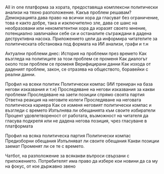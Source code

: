 All in one платформа за хората, предоставяща комплексни политически анализи на тяхно разположение. Какъв проблем решавам? Демокрацията дава право на всички хора да гласуват без ограничение, това е както добре, така и изключително зле, дава се шанс на необразовани или некомпетентни хора да изразят своето мнение, потенциално завличайки себе си и останалите съграждани в дадена деструктивна насока. Приложението цели да информира читателите за политическата обстановка под формата на ИИ анализи, графи и т.н


Актуални проблеми днес:
История на проблеми през времето
Как възгледа на политиците за този проблем се променя
Как диалогът около този проблем се променя
Верифицирани данни
Как изхода от даденият проблем, закон, се отразява на обществото, боравейки с реални данни.

Профил на всеки политик
Политически компас (ИИ трениран на база негови изказвания и т.н)
Проследяване на негови изказвания за какви проблеми
Проследяване на заети позиции спрямо своята партия
Ответна реакция на неговите колеги
Проследяване на неговата политическа кариера
Как се изменя неговият политически компас и възгледи с времето
Изпълнява ли обещанията към своите избиратели
Процент удовлетвореност от работата, възможност на читателя да гласува подкрепя или не дадена негова позиция, чрез гласуване в платформата

Профил на всяка политическа партия
Политически компас
Предизборни обещания
Изпълняват ли своите обещания
Какви позиции заемат
Променят ли се те с времето.

Чатбот, на разположение за всякакви въпроси свързани с приложението.
Потребителят има право да избере кои новини да са му на фокус, от кое държавно звено
